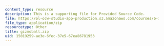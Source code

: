 ```yaml
---
content_type: resource
description: This is a supporting file for Provided Source Code.
file: https://ol-ocw-studio-app-production.s3.amazonaws.com/courses/6-170-laboratory-in-software-engineering-fall-2005/15019259ae3e6fec37e567ea86781953_gizmoball.zip
file_type: application/zip
resourcetype: Other
title: gizmoball.zip
uid: 15019259-ae3e-6fec-37e5-67ea86781953
---
```

